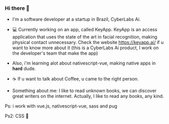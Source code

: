 ### Hi there 👋


- I'm a software developer at a startup in Brazil, CyberLabs Ai.

- :computer: Currently working on an app, called KeyApp. KeyApp is an access application that uses the state of the art in facial recognition, making physical contact unnecessary. Check the website https://keyapp.ai/ if u want to know more about it (this is a CyberLabs Ai product, I work on the developer's team that make the app)

- Also, i'm learning alot about nativescript-vue, making native apps in <b>hard</b> dude.

- :coffee: If u want to talk about Coffee, u came to the right person.

- Something about me: I like to read unknown books, we can discover great writers on the internet. Actually, I like to read any books, any kind.

Ps: i work with vue.js, nativescript-vue, sass and pug

Ps2: CSS :black_heart:

